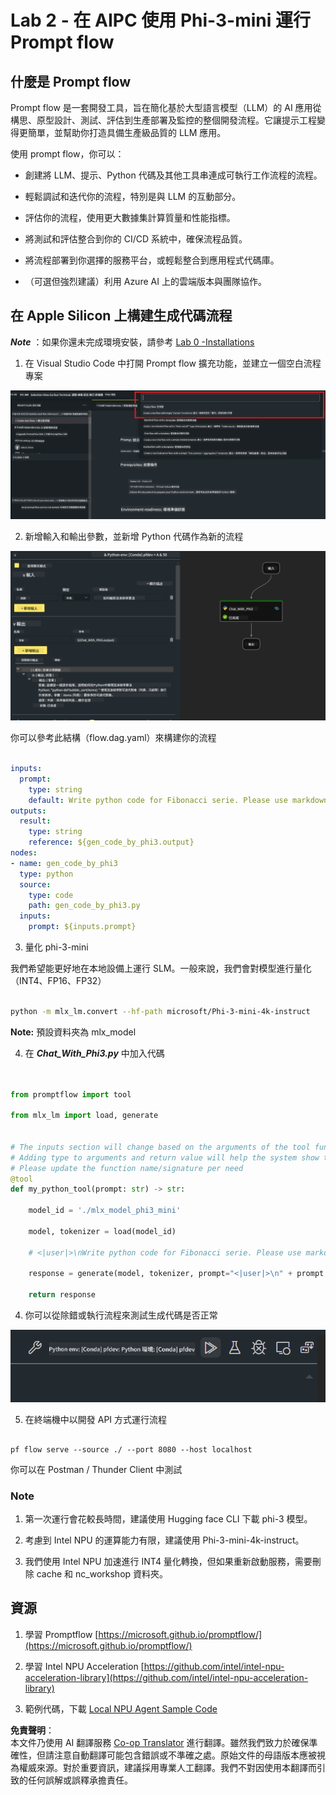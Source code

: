 <!--
CO_OP_TRANSLATOR_METADATA:
{
  "original_hash": "3dbbf568625b1ee04b354c2dc81d3248",
  "translation_date": "2025-07-17T04:23:41+00:00",
  "source_file": "md/02.Application/02.Code/Phi3/VSCodeExt/HOL/Apple/02.PromptflowWithMLX.md",
  "language_code": "hk"
}
-->
# **Lab 2 - 在 AIPC 使用 Phi-3-mini 運行 Prompt flow**

## **什麼是 Prompt flow**

Prompt flow 是一套開發工具，旨在簡化基於大型語言模型（LLM）的 AI 應用從構思、原型設計、測試、評估到生產部署及監控的整個開發流程。它讓提示工程變得更簡單，並幫助你打造具備生產級品質的 LLM 應用。

使用 prompt flow，你可以：

- 創建將 LLM、提示、Python 代碼及其他工具串連成可執行工作流程的流程。

- 輕鬆調試和迭代你的流程，特別是與 LLM 的互動部分。

- 評估你的流程，使用更大數據集計算質量和性能指標。

- 將測試和評估整合到你的 CI/CD 系統中，確保流程品質。

- 將流程部署到你選擇的服務平台，或輕鬆整合到應用程式代碼庫。

- （可選但強烈建議）利用 Azure AI 上的雲端版本與團隊協作。

## **在 Apple Silicon 上構建生成代碼流程**

***Note*** ：如果你還未完成環境安裝，請參考 [Lab 0 -Installations](./01.Installations.md)

1. 在 Visual Studio Code 中打開 Prompt flow 擴充功能，並建立一個空白流程專案

![create](../../../../../../../../../translated_images/pf_create.bde888dc83502eba082a058175bbf1eee6791219795393a386b06fd3043ec54d.hk.png)

2. 新增輸入和輸出參數，並新增 Python 代碼作為新的流程

![flow](../../../../../../../../../translated_images/pf_flow.520824c0969f2a94f17e947f86bdc4b4c6c88a2efa394fe3bcfb58c0dbc578a7.hk.png)

你可以參考此結構（flow.dag.yaml）來構建你的流程

```yaml

inputs:
  prompt:
    type: string
    default: Write python code for Fibonacci serie. Please use markdown as output
outputs:
  result:
    type: string
    reference: ${gen_code_by_phi3.output}
nodes:
- name: gen_code_by_phi3
  type: python
  source:
    type: code
    path: gen_code_by_phi3.py
  inputs:
    prompt: ${inputs.prompt}


```

3. 量化 phi-3-mini

我們希望能更好地在本地設備上運行 SLM。一般來說，我們會對模型進行量化（INT4、FP16、FP32）

```bash

python -m mlx_lm.convert --hf-path microsoft/Phi-3-mini-4k-instruct

```

**Note:** 預設資料夾為 mlx_model

4. 在 ***Chat_With_Phi3.py*** 中加入代碼

```python


from promptflow import tool

from mlx_lm import load, generate


# The inputs section will change based on the arguments of the tool function, after you save the code
# Adding type to arguments and return value will help the system show the types properly
# Please update the function name/signature per need
@tool
def my_python_tool(prompt: str) -> str:

    model_id = './mlx_model_phi3_mini'

    model, tokenizer = load(model_id)

    # <|user|>\nWrite python code for Fibonacci serie. Please use markdown as output<|end|>\n<|assistant|>

    response = generate(model, tokenizer, prompt="<|user|>\n" + prompt  + "<|end|>\n<|assistant|>", max_tokens=2048, verbose=True)

    return response


```

4. 你可以從除錯或執行流程來測試生成代碼是否正常

![RUN](../../../../../../../../../translated_images/pf_run.4239e8a0b420a58284edf6ee1471c1697c345670313c8e7beac0edaee15b9a9d.hk.png)

5. 在終端機中以開發 API 方式運行流程

```

pf flow serve --source ./ --port 8080 --host localhost   

```

你可以在 Postman / Thunder Client 中測試

### **Note**

1. 第一次運行會花較長時間，建議使用 Hugging face CLI 下載 phi-3 模型。

2. 考慮到 Intel NPU 的運算能力有限，建議使用 Phi-3-mini-4k-instruct。

3. 我們使用 Intel NPU 加速進行 INT4 量化轉換，但如果重新啟動服務，需要刪除 cache 和 nc_workshop 資料夾。

## **資源**

1. 學習 Promptflow [https://microsoft.github.io/promptflow/](https://microsoft.github.io/promptflow/)

2. 學習 Intel NPU Acceleration [https://github.com/intel/intel-npu-acceleration-library](https://github.com/intel/intel-npu-acceleration-library)

3. 範例代碼，下載 [Local NPU Agent Sample Code](../../../../../../../../../code/07.Lab/01/AIPC/local-npu-agent)

**免責聲明**：  
本文件乃使用 AI 翻譯服務 [Co-op Translator](https://github.com/Azure/co-op-translator) 進行翻譯。雖然我們致力於確保準確性，但請注意自動翻譯可能包含錯誤或不準確之處。原始文件的母語版本應被視為權威來源。對於重要資訊，建議採用專業人工翻譯。我們不對因使用本翻譯而引致的任何誤解或誤釋承擔責任。